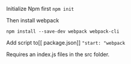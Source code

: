 Initialize Npm first
`npm init`

Then install webpack

`npm install --save-dev webpack webpack-cli`

Add script to[[ package.json]]
`"start: "webpack`

Requires an index.js files in the src folder.
